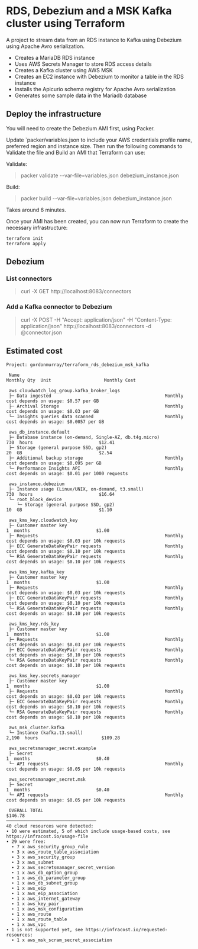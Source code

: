 # RDS, Debezium and a MSK Kafka cluster using Terraform

A project to stream data from an RDS instance to Kafka using Debezium using Apache Avro serialization.

* Creates a MariaDB RDS instance
* Uses AWS Secrets Manager to store RDS access details
* Creates a Kafka cluster using AWS MSK
* Creates an EC2 instance with Debezium to monitor a table in the RDS instance
* Installs the Apicurio schema registry for Apache Avro serialization
* Generates some sample data in the Mariadb database

 ## Deploy the infrastructure

You will need to create the Debezium AMI first, using Packer.

Update `packer/variables.json to include your AWS credentials profile name, preferred region and instance size. Then run the following commands to Validate the file and Build an AMI that Terraform can use:

Validate:
> packer validate --var-file=variables.json debezium_instance.json

Build:
> packer build --var-file=variables.json debezium_instance.json

Takes around 6 minutes.

Once your AMI has been created, you can now run Terraform to create the necessary infrastructure:

```
terraform init
terraform apply
```

## Debezium

### List connectors

> curl -X GET http://localhost:8083/connectors

### Add a Kafka connector to Debezium

> curl -X POST -H "Accept: application/json" -H "Content-Type: application/json" http://localhost:8083/connectors -d @connector.json

## Estimated cost

```
Project: gordonmurray/terraform_rds_debezium_msk_kafka

 Name                                                             Monthly Qty  Unit                    Monthly Cost

 aws_cloudwatch_log_group.kafka_broker_logs
 ├─ Data ingested                                           Monthly cost depends on usage: $0.57 per GB
 ├─ Archival Storage                                        Monthly cost depends on usage: $0.03 per GB
 └─ Insights queries data scanned                           Monthly cost depends on usage: $0.0057 per GB

 aws_db_instance.default
 ├─ Database instance (on-demand, Single-AZ, db.t4g.micro)                730  hours                         $12.41
 ├─ Storage (general purpose SSD, gp2)                                     20  GB                             $2.54
 ├─ Additional backup storage                               Monthly cost depends on usage: $0.095 per GB
 └─ Performance Insights API                                Monthly cost depends on usage: $0.01 per 1000 requests

 aws_instance.debezium
 ├─ Instance usage (Linux/UNIX, on-demand, t3.small)                      730  hours                         $16.64
 └─ root_block_device
    └─ Storage (general purpose SSD, gp2)                                  10  GB                             $1.10

 aws_kms_key.cloudwatch_key
 ├─ Customer master key                                                     1  months                         $1.00
 ├─ Requests                                                Monthly cost depends on usage: $0.03 per 10k requests
 ├─ ECC GenerateDataKeyPair requests                        Monthly cost depends on usage: $0.10 per 10k requests
 └─ RSA GenerateDataKeyPair requests                        Monthly cost depends on usage: $0.10 per 10k requests

 aws_kms_key.kafka_key
 ├─ Customer master key                                                     1  months                         $1.00
 ├─ Requests                                                Monthly cost depends on usage: $0.03 per 10k requests
 ├─ ECC GenerateDataKeyPair requests                        Monthly cost depends on usage: $0.10 per 10k requests
 └─ RSA GenerateDataKeyPair requests                        Monthly cost depends on usage: $0.10 per 10k requests

 aws_kms_key.rds_key
 ├─ Customer master key                                                     1  months                         $1.00
 ├─ Requests                                                Monthly cost depends on usage: $0.03 per 10k requests
 ├─ ECC GenerateDataKeyPair requests                        Monthly cost depends on usage: $0.10 per 10k requests
 └─ RSA GenerateDataKeyPair requests                        Monthly cost depends on usage: $0.10 per 10k requests

 aws_kms_key.secrets_manager
 ├─ Customer master key                                                     1  months                         $1.00
 ├─ Requests                                                Monthly cost depends on usage: $0.03 per 10k requests
 ├─ ECC GenerateDataKeyPair requests                        Monthly cost depends on usage: $0.10 per 10k requests
 └─ RSA GenerateDataKeyPair requests                        Monthly cost depends on usage: $0.10 per 10k requests

 aws_msk_cluster.kafka
 └─ Instance (kafka.t3.small)                                           2,190  hours                        $109.28

 aws_secretsmanager_secret.example
 ├─ Secret                                                                  1  months                         $0.40
 └─ API requests                                            Monthly cost depends on usage: $0.05 per 10k requests

 aws_secretsmanager_secret.msk
 ├─ Secret                                                                  1  months                         $0.40
 └─ API requests                                            Monthly cost depends on usage: $0.05 per 10k requests

 OVERALL TOTAL                                                                                              $146.78
──────────────────────────────────
40 cloud resources were detected:
∙ 10 were estimated, 5 of which include usage-based costs, see https://infracost.io/usage-file
∙ 29 were free:
  ∙ 7 x aws_security_group_rule
  ∙ 3 x aws_route_table_association
  ∙ 3 x aws_security_group
  ∙ 3 x aws_subnet
  ∙ 2 x aws_secretsmanager_secret_version
  ∙ 1 x aws_db_option_group
  ∙ 1 x aws_db_parameter_group
  ∙ 1 x aws_db_subnet_group
  ∙ 1 x aws_eip
  ∙ 1 x aws_eip_association
  ∙ 1 x aws_internet_gateway
  ∙ 1 x aws_key_pair
  ∙ 1 x aws_msk_configuration
  ∙ 1 x aws_route
  ∙ 1 x aws_route_table
  ∙ 1 x aws_vpc
∙ 1 is not supported yet, see https://infracost.io/requested-resources:
  ∙ 1 x aws_msk_scram_secret_association
  ```